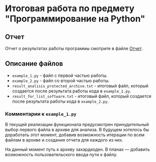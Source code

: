 # Итоговая работа по предмету "Программирование на Python"

## Отчет

Отчет о результатах работы программы смотрите в файле [Отчет](report.md).

## Описание файлов

- `example_1.py` - файл с первой частью работы.
- `example_2.py` - файл со второй частью работы.
- `result_analisis_protected_archive.txt` - итоговый файл, который создается после результата работы кода в `example_1.py`.
- `result_for_list_software.txt` - итоговый файл, который создается после результата работы кода в `example_2.py`.


### Комментарии к `example_1.py`

В текущей реализации функционала предусмотрен принудительный выбор первого файла в архиве для анализа. В будущем хотелось бы доработать этот момент, добавив возможность итерации по всем файлам в архиве и создания отчета для каждого из них.

На данный момент путь к архиву захардкоден. В планах — добавить возможность пользовательского ввода пути к файлу.
